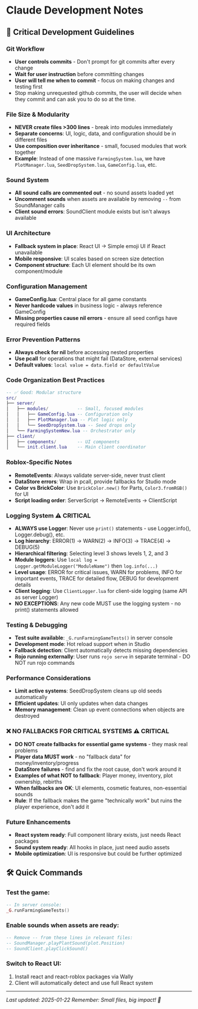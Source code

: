 # Claude Development Notes

## 🚨 Critical Development Guidelines

### **Git Workflow**
- **User controls commits** - Don't prompt for git commits after every change
- **Wait for user instruction** before committing changes
- **User will tell me when to commit** - focus on making changes and testing first
- Stop making unrequested github commits, the user will decide when they commit and can ask you to do so at the time.

### **File Size & Modularity**
- **NEVER create files >300 lines** - break into modules immediately
- **Separate concerns**: UI, logic, data, and configuration should be in different files
- **Use composition over inheritance** - small, focused modules that work together
- **Example**: Instead of one massive `FarmingSystem.lua`, we have `PlotManager.lua`, `SeedDropSystem.lua`, `GameConfig.lua`, etc.

### **Sound System**
- **All sound calls are commented out** - no sound assets loaded yet
- **Uncomment sounds** when assets are available by removing `--` from SoundManager calls
- **Client sound errors**: SoundClient module exists but isn't always available

### **UI Architecture**
- **Fallback system in place**: React UI → Simple emoji UI if React unavailable
- **Mobile responsive**: UI scales based on screen size detection
- **Component structure**: Each UI element should be its own component/module

### **Configuration Management**
- **GameConfig.lua**: Central place for all game constants
- **Never hardcode values** in business logic - always reference GameConfig
- **Missing properties cause nil errors** - ensure all seed configs have required fields

### **Error Prevention Patterns**
- **Always check for nil** before accessing nested properties
- **Use pcall** for operations that might fail (DataStore, external services)
- **Default values**: `local value = data.field or defaultValue`

### **Code Organization Best Practices**
```lua
-- ✅ Good: Modular structure
src/
├── server/
│   ├── modules/           -- Small, focused modules
│   │   ├── GameConfig.lua -- Configuration only
│   │   ├── PlotManager.lua -- Plot logic only  
│   │   └── SeedDropSystem.lua -- Seed drops only
│   └── FarmingSystemNew.lua -- Orchestrator only
├── client/
│   ├── components/        -- UI components
│   └── init.client.lua    -- Main client coordinator
```

### **Roblox-Specific Notes**
- **RemoteEvents**: Always validate server-side, never trust client
- **DataStore errors**: Wrap in pcall, provide fallbacks for Studio mode
- **Color vs BrickColor**: Use `BrickColor.new()` for Parts, `Color3.fromRGB()` for UI
- **Script loading order**: ServerScript → RemoteEvents → ClientScript

### **Logging System** ⚠️ CRITICAL
- **ALWAYS use Logger**: Never use `print()` statements - use Logger.info(), Logger.debug(), etc.
- **Log hierarchy**: ERROR(1) → WARN(2) → INFO(3) → TRACE(4) → DEBUG(5)
- **Hierarchical filtering**: Selecting level 3 shows levels 1, 2, and 3
- **Module loggers**: Use `local log = Logger.getModuleLogger("ModuleName")` then `log.info(...)`
- **Level usage**: ERROR for critical issues, WARN for problems, INFO for important events, TRACE for detailed flow, DEBUG for development details
- **Client logging**: Use `ClientLogger.lua` for client-side logging (same API as server Logger)
- **NO EXCEPTIONS**: Any new code MUST use the logging system - no print() statements allowed

### **Testing & Debugging**
- **Test suite available**: `_G.runFarmingGameTests()` in server console
- **Development mode**: Hot reload support when in Studio
- **Fallback detection**: Client automatically detects missing dependencies
- **Rojo running externally**: User runs `rojo serve` in separate terminal - DO NOT run rojo commands

### **Performance Considerations**
- **Limit active systems**: SeedDropSystem cleans up old seeds automatically
- **Efficient updates**: UI only updates when data changes
- **Memory management**: Clean up event connections when objects are destroyed

### **❌ NO FALLBACKS FOR CRITICAL SYSTEMS** ⚠️ CRITICAL
- **DO NOT create fallbacks for essential game systems** - they mask real problems
- **Player data MUST work** - no "fallback data" for money/inventory/progress
- **DataStore failures** - find and fix the root cause, don't work around it
- **Examples of what NOT to fallback**: Player money, inventory, plot ownership, rebirths
- **When fallbacks are OK**: UI elements, cosmetic features, non-essential sounds
- **Rule**: If the fallback makes the game "technically work" but ruins the player experience, don't add it

### **Future Enhancements**
- **React system ready**: Full component library exists, just needs React packages
- **Sound system ready**: All hooks in place, just need audio assets
- **Mobile optimization**: UI is responsive but could be further optimized

## 🛠️ Quick Commands

### **Test the game:**
```lua
-- In server console:
_G.runFarmingGameTests()
```

### **Enable sounds when assets are ready:**
```lua
-- Remove -- from these lines in relevant files:
-- SoundManager.playPlantSound(plot.Position)
-- SoundClient.playClickSound()
```

### **Switch to React UI:**
1. Install react and react-roblox packages via Wally
2. Client will automatically detect and use full React system

---
*Last updated: 2025-01-22*
*Remember: Small files, big impact! 🎯*